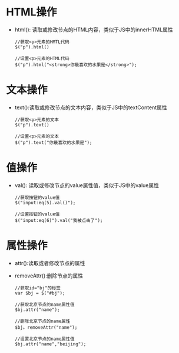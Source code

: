 # HTML操作

 - html(): 读取或修改节点的HTML内容，类似于JS中的innerHTML属性

       //获取<p>元素的HMTL代码
       $("p").html()

       //设置<p>元素的HTML代码
       $("p").html("<strong>你最喜欢的水果是</strong>");

# 文本操作

 - text():读取或修改节点的文本内容，类似于JS中的textContent属性

       //获取<p>元素的文本
       $("p").text()

       //设置<p>元素的文本
       $("p").text("你最喜欢的水果是");

# 值操作

  - val(): 读取或修改节点的value属性值，类似于JS中的value属性

        //获取按钮的value值
        $("input:eq(5).val()");

        //设置按钮的value值
        $("input:eq(6)").val("我被点击了");
   
# 属性操作

 - attr():读取或者修改节点的属性

 - removeAttr():删除节点的属性

       //获取id="bj"的标签
       var $bj = $("#bj");

       //获取北京节点的name属性值
       $bj.attr("name");

       //删除北京节点的name属性
       $bj。removeAttr("name");

       //设置北京节点的name属性值
       $bj.attr("name","beijing");
